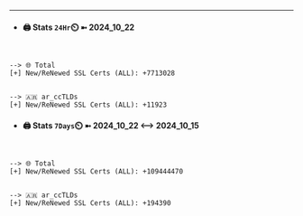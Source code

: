 

---
- #### 🖨️ **Stats** `24Hr`⏲️ ➼ 2024_10_22
```console


--> 🌐 Total
[+] New/ReNewed SSL Certs (ALL): +7713028


--> 🇦🇷 ar_ccTLDs
[+] New/ReNewed SSL Certs (ALL): +11923

```

- #### 🖨️ **Stats** `7Days`⏲️ ➼ 2024_10_22 <--> 2024_10_15
```console


--> 🌐 Total
[+] New/ReNewed SSL Certs (ALL): +109444470


--> 🇦🇷 ar_ccTLDs
[+] New/ReNewed SSL Certs (ALL): +194390

```

